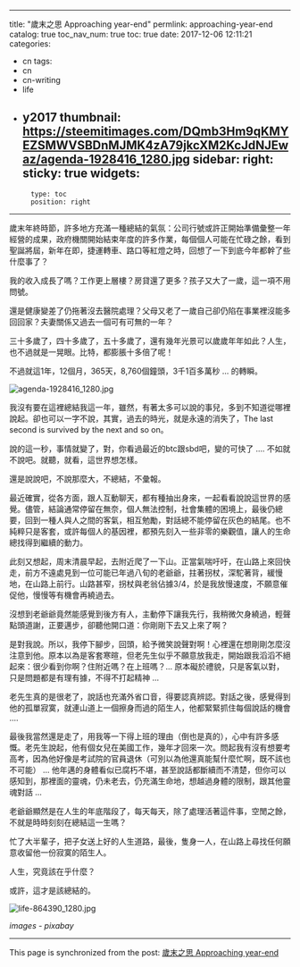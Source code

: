 
---
title: "歲末之思  Approaching year-end"
permlink: approaching-year-end
catalog: true
toc_nav_num: true
toc: true
date: 2017-12-06 12:11:21
categories:
- cn
tags:
- cn
- cn-writing
- life
- y2017
thumbnail: https://steemitimages.com/DQmb3Hm9qKMYEZSMWVSBDnMJMK4zA79jkcXM2KcJdNJEwaz/agenda-1928416_1280.jpg
sidebar:
    right:
        sticky: true
widgets:
    -
        type: toc
        position: right
---


歲末年終時節，許多地方充滿一種總結的氣氛：公司行號或許正開始準備彙整一年經營的成果，政府機關開始結束年度的許多作業，每個個人可能在忙碌之餘，看到聖誕將屆，新年在即，捷運轉車、路口等紅燈之時，回想了一下到底今年都幹了些什麼事了？

我的收入成長了嗎？工作更上層樓？房貸還了更多？孩子又大了一歲，這一項不用問號。

還是健康變差了仍拖著沒去醫院處理？父母又老了一歲自己卻仍陷在事業裡沒能多回回家？夫妻關係又過去一個可有可無的一年？

三十多歲了，四十多歲了，五十多歲了，還有幾年光景可以歲歲年年如此？人生，也不過就是一晃眼。比特，都膨脹十多倍了呢！

不過就這1年，12個月，365天，8,760個鐘頭，3千1百多萬秒 ... 的轉瞬。

![agenda-1928416_1280.jpg](https://steemitimages.com/DQmb3Hm9qKMYEZSMWVSBDnMJMK4zA79jkcXM2KcJdNJEwaz/agenda-1928416_1280.jpg)


我沒有要在這裡總結我這一年，雖然，有著太多可以說的事兒，多到不知道從哪裡說起。卻也可以一字不說，其實，過去的時光，就是永遠的消失了，The last second is survived by the next and so on。

說的這一秒，事情就變了，對，你看過最近的btc跟sbd吧，變的可快了 .... 不如就不說吧。就聽，就看，這世界想怎樣。

還是說說吧，不說那麼大，不總結，不彙報。

最近確實，從各方面，跟人互動聊天，都有種抽出身來，一起看看說說這世界的感覺。儘管，結論通常停留在無奈，個人無法控制，社會集體的困境上，最後仍總要，回到一種人與人之間的客氣，相互勉勵，對話總不能停留在灰色的結尾。也不純粹只是客套，或許每個人的基因裡，都預先刻入一些非零的樂觀值，讓人的生命總找得到繼續的動力。

此刻又想起，周末清晨早起，去附近爬了一下山。正當氣喘吁吁，在山路上來回快走，前方不遠處見到一位可能已年過八旬的老爺爺，拄著拐杖，深駝著背，緩慢地，在山路上前行。山路甚窄，拐杖與老翁佔據3/4，於是我放慢速度，不願意催促他，慢慢等有機會再繞過去。

沒想到老爺爺竟然能感覺到後方有人，主動停下讓我先行，我稍微欠身繞過，輕聲點頭道謝，正要邁步，卻聽他開口道：你剛剛下去又上來了啊？

是對我說。所以，我停下腳步，回頭，給予微笑說聲對啊！心裡還在想剛剛怎麼沒注意到他。原本以為是客套寒暄，但老先生似乎不願意放我走，開始跟我滔滔不絕起來：很少看到你啊？住附近嗎？在上班嗎？... 原本礙於禮貌，只是客氣以對，只是問題都是有理有據，不得不打起精神 ...

老先生真的是很老了，說話也充滿外省口音，得要認真辨認。對話之後，感覺得到他的孤單寂寞，就連山道上一個擦身而過的陌生人，他都緊緊抓住每個說話的機會 ....

最後我當然還是走了，用我等一下得上班的理由（倒也是真的），心中有許多感慨。老先生說起，他有個女兒在美國工作，幾年才回來一次。問起我有沒有想要考高考，因為他好像是考試院的官員退休（可別以為他還真能幫什麼忙啊，既不該也不可能） ... 他年邁的身體看似已腐朽不堪，甚至說話都斷續而不清楚，但你可以感知到，那裡面的靈魂，仍未老去，仍充滿生命地，想越過身體的限制，跟其他靈魂對話 ... 

老爺爺顯然是在人生的年底階段了，每天每天，除了處理活著這件事，空閒之餘，不就是時時刻刻在總結這一生嗎？

忙了大半輩子，把子女送上好的人生道路，最後，隻身一人，在山路上尋找任何願意收留他一份寂寞的陌生人。

人生，究竟該在乎什麼？

或許，這才是該總結的。

![life-864390_1280.jpg](https://steemitimages.com/DQmdrqqqsNvPXBUUrhNX9QRG198rGi7MZSbDsnjFDbxBfeU/life-864390_1280.jpg)

*images - pixabay*

- - -

This page is synchronized from the post: [歲末之思  Approaching year-end](https://steemit.com/@deanliu/approaching-year-end)
